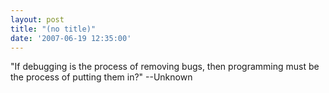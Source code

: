 ```yaml
---
layout: post
title: "(no title)"
date: '2007-06-19 12:35:00'
---
```


"If debugging is the process of removing bugs, then programming must be the process of putting them in?" --Unknown<br>